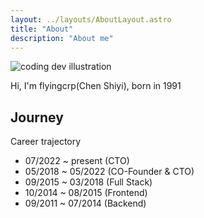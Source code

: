 ```yaml
---
layout: ../layouts/AboutLayout.astro
title: "About"
description: "About me"
---
```


<!--suppress HtmlUnknownTarget -->
<div>
  <!--suppress HtmlUnknownTarget -->
    <img src="/assets/avatar.jpeg" class="mx-auto w-48 h-48 rounded-full object-cover" alt="coding dev illustration">
</div>
<p class="text-center">
    Hi, I'm flyingcrp(Chen Shiyi), born in 1991
</p>
<p class="text-center">
    <span id="my_date"></span>
</p>
<p class="text-center">
    <span id="year"></span>
</p>

## Journey

<p class="font-bold italic">Career trajectory</p>

- 07/2022 ~ present (CTO)
- 05/2018 ~ 05/2022 (CO-Founder & CTO)
- 09/2015 ~ 03/2018 (Full Stack)
- 10/2014 ~ 08/2015 (Frontend)
- 09/2011 ~ 07/2014 (Backend)

<script>
function getAge() {
    const specifiedDate = new Date("2011-09-01");
        const currentDate = new Date();
        let yearDiff = currentDate.getFullYear() - specifiedDate.getFullYear();
        let month = currentDate.getMonth();let monthDiff = month - specifiedDate.getMonth();
        if (monthDiff < 0) {
            yearDiff--;
            monthDiff += 12;
        }
        const currentDateElement = document.getElementById("year");
        currentDateElement.innerText = `${yearDiff} years and ${monthDiff} months of work experience`;
        const myDate=document.getElementById("my_date");
        month=month+1;
        myDate.innerText=`09/2011 ~ ${month>9?month:`0${month}`}/${currentDate.getFullYear()}`;
    }
    getAge()
</script>
